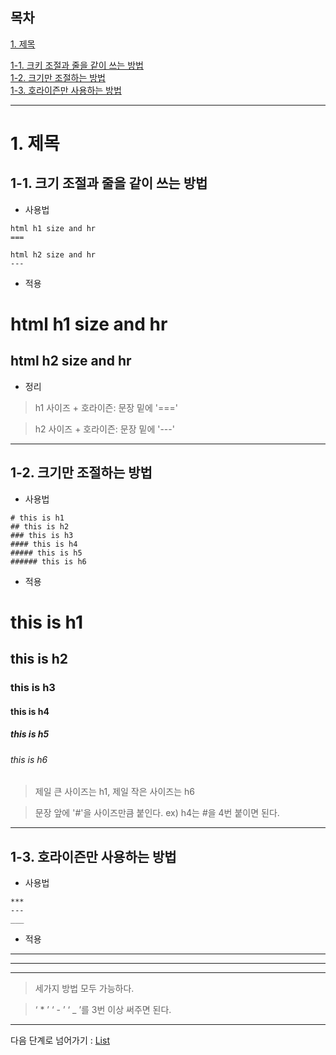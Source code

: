 ## 목차

[1. 제목](#1-제목)  

[1-1. 크키 조절과 줄을 같이 쓰는 방법](#1-1-크기-조절과-줄을-같이-쓰는-방법)   
[1-2. 크기만 조절하는 방법](#1-2-크기만-조절하는-방법)  
[1-3. 호라이즌만 사용하는 방법](#1-3-호라이즌만-사용하는-방법)

---

# 1. 제목

## 1-1. 크기 조절과 줄을 같이 쓰는 방법

- 사용법

```
html h1 size and hr
===

html h2 size and hr
---
```
- 적용

html h1 size and hr
===

html h2 size and hr
---

- 정리

> h1 사이즈 + 호라이즌: 문장 밑에 '==='

> h2 사이즈 + 호라이즌: 문장 밑에 '---'

----

## 1-2. 크기만 조절하는 방법

- 사용법
```
# this is h1
## this is h2
### this is h3
#### this is h4
##### this is h5
###### this is h6
```

- 적용

# this is h1
## this is h2
### this is h3
#### this is h4
##### this is h5
###### this is h6

> 제일 큰 사이즈는 h1, 제일 작은 사이즈는 h6

> 문장 앞에 '#'을 사이즈만큼 붙인다. ex) h4는 #을 4번 붙이면 된다.

---

## 1-3. 호라이즌만 사용하는 방법 

- 사용법
```
*** 
---
___
```

- 적용
*** 
---
___

> 세가지 방법 모두 가능하다.
 
> ‘ * ’ ‘ - ’ ‘ _ ’를 3번 이상 써주면 된다.

---

다음 단계로 넘어가기 : [List](https://github.com/It-dayeon/markdown/blob/master/2_list.md)
